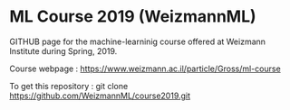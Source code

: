 # ML Course 2019 (WeizmannML)

GITHUB page for the machine-learninig course offered at Weizmann Institute during Spring, 2019. 

Course webpage : https://www.weizmann.ac.il/particle/Gross/ml-course

To get this repository : git clone https://github.com/WeizmannML/course2019.git
